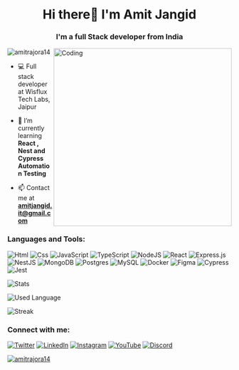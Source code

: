 <h1 align="center">Hi there👋 I'm Amit Jangid</h1>
<h3 align="center" >I'm a full Stack developer from India</h3>

<img align="right" alt="Coding" width="400"  src="https://cdn.dribbble.com/users/1162077/screenshots/3848914/programmer.gif">

<img src="https://komarev.com/ghpvc/?username=amitrajora14&label=Profile%20views&color=0e75b6&style=flat" alt="amitrajora14" />

- 💻 Full stack developer at Wisflux Tech Labs, Jaipur

- 🌱 I’m currently learning **React , Nest and Cypress Automation Testing**

- 📫 Contact me at **amitjangid.it@gmail.com**

<h3 align="left">Languages and Tools:</h3>

![Html](https://img.shields.io/badge/html-%23323330.svg?style=for-the-badge&logo=html&logoColor=%23F7DF1E)
![Css](https://img.shields.io/badge/css-%23323330.svg?style=for-the-badge&logo=css&logoColor=%23F7DF1E)
![JavaScript](https://img.shields.io/badge/javascript-%23323330.svg?style=for-the-badge&logo=javascript&logoColor=%23F7DF1E)
![TypeScript](https://img.shields.io/badge/typescript-%23007ACC.svg?style=for-the-badge&logo=typescript&logoColor=white)
![NodeJS](https://img.shields.io/badge/node.js-6DA55F?style=for-the-badge&logo=node.js&logoColor=white)
![React](https://img.shields.io/badge/react-%2320232a.svg?style=for-the-badge&logo=react&logoColor=%2361DAFB)
![Express.js](https://img.shields.io/badge/express.js-%23404d59.svg?style=for-the-badge&logo=express&logoColor=%2361DAFB)
![NestJS](https://img.shields.io/badge/nestjs-%23E0234E.svg?style=for-the-badge&logo=nestjs&logoColor=white)
![MongoDB](https://img.shields.io/badge/MongoDB-%234ea94b.svg?style=for-the-badge&logo=mongodb&logoColor=white)
![Postgres](https://img.shields.io/badge/postgres-%23316192.svg?style=for-the-badge&logo=postgresql&logoColor=white)
![MySQL](https://img.shields.io/badge/mysql-%2300f.svg?style=for-the-badge&logo=mysql&logoColor=white)
![Docker](https://img.shields.io/badge/docker-%230db7ed.svg?style=for-the-badge&logo=docker&logoColor=white)
![Figma](https://img.shields.io/badge/figma-%23F24E1E.svg?style=for-the-badge&logo=figma&logoColor=white)
![Cypress](https://img.shields.io/badge/cypress-%23007ACC.svg?style=for-the-badge&logo=cypress&logoColor=white)
![Jest](https://img.shields.io/badge/jest-%23007ACC.svg?style=for-the-badge&logo=jest&logoColor=white)






![Stats](https://github-readme-stats.vercel.app/api/top-langs?username=amitrajora14&show_icons=true&locale=en&layout=compact)

![Used Language](https://github-readme-stats.vercel.app/api?username=amitrajora14&show_icons=true&locale=en)

![Streak](https://github-readme-streak-stats.herokuapp.com/?user=amitrajora14)

<h3 align="left">Connect with me:</h3>

<a href="https://twitter.com/indiawale014" target="blank">![Twitter](https://img.shields.io/badge/Twitter-%231DA1F2.svg?style=for-the-badge&logo=Twitter&logoColor=white)</a>
<a href="https://linkedin.com/in/amit-jangid014" target="blank">![LinkedIn](https://img.shields.io/badge/linkedin-%230077B5.svg?style=for-the-badge&logo=linkedin&logoColor=white)</a>
<a href="https://instagram.com/amit_jangid14" target="blank">![Instagram](https://img.shields.io/badge/Instagram-%23E4405F.svg?style=for-the-badge&logo=Instagram&logoColor=white)</a>
<a href="https://www.youtube.com/channel/UCmP8Pc4yAbhab9O-zMS3Cxw" target="blank">![YouTube](https://img.shields.io/badge/YouTube-%23FF0000.svg?style=for-the-badge&logo=YouTube&logoColor=white)</a>
<a href="https://discord.gg/Amit Jangid#9235" target="blank">![Discord](https://img.shields.io/badge/%3CServer%3E-%237289DA.svg?style=for-the-badge&logo=discord&logoColor=white)</a>

<a href="https://github.com/ryo-ma/github-profile-trophy"><img src="https://github-profile-trophy.vercel.app/?username=amitrajora14" alt="amitrajora14" /></a>
